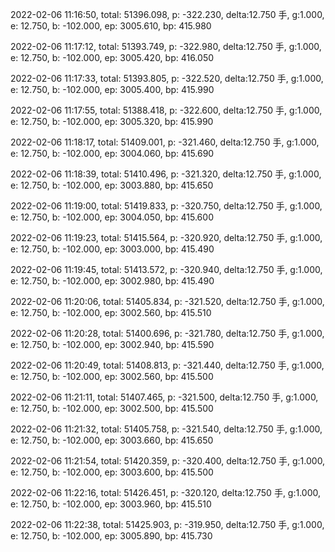 2022-02-06 11:16:50, total: 51396.098, p: -322.230, delta:12.750 手, g:1.000, e: 12.750, b: -102.000, ep: 3005.610, bp: 415.980

2022-02-06 11:17:12, total: 51393.749, p: -322.980, delta:12.750 手, g:1.000, e: 12.750, b: -102.000, ep: 3005.420, bp: 416.050

2022-02-06 11:17:33, total: 51393.805, p: -322.520, delta:12.750 手, g:1.000, e: 12.750, b: -102.000, ep: 3005.400, bp: 415.990

2022-02-06 11:17:55, total: 51388.418, p: -322.600, delta:12.750 手, g:1.000, e: 12.750, b: -102.000, ep: 3005.320, bp: 415.990

2022-02-06 11:18:17, total: 51409.001, p: -321.460, delta:12.750 手, g:1.000, e: 12.750, b: -102.000, ep: 3004.060, bp: 415.690

2022-02-06 11:18:39, total: 51410.496, p: -321.320, delta:12.750 手, g:1.000, e: 12.750, b: -102.000, ep: 3003.880, bp: 415.650

2022-02-06 11:19:00, total: 51419.833, p: -320.750, delta:12.750 手, g:1.000, e: 12.750, b: -102.000, ep: 3004.050, bp: 415.600

2022-02-06 11:19:23, total: 51415.564, p: -320.920, delta:12.750 手, g:1.000, e: 12.750, b: -102.000, ep: 3003.000, bp: 415.490

2022-02-06 11:19:45, total: 51413.572, p: -320.940, delta:12.750 手, g:1.000, e: 12.750, b: -102.000, ep: 3002.980, bp: 415.490

2022-02-06 11:20:06, total: 51405.834, p: -321.520, delta:12.750 手, g:1.000, e: 12.750, b: -102.000, ep: 3002.560, bp: 415.510

2022-02-06 11:20:28, total: 51400.696, p: -321.780, delta:12.750 手, g:1.000, e: 12.750, b: -102.000, ep: 3002.940, bp: 415.590

2022-02-06 11:20:49, total: 51408.813, p: -321.440, delta:12.750 手, g:1.000, e: 12.750, b: -102.000, ep: 3002.560, bp: 415.500

2022-02-06 11:21:11, total: 51407.465, p: -321.500, delta:12.750 手, g:1.000, e: 12.750, b: -102.000, ep: 3002.500, bp: 415.500

2022-02-06 11:21:32, total: 51405.758, p: -321.540, delta:12.750 手, g:1.000, e: 12.750, b: -102.000, ep: 3003.660, bp: 415.650

2022-02-06 11:21:54, total: 51420.359, p: -320.400, delta:12.750 手, g:1.000, e: 12.750, b: -102.000, ep: 3003.600, bp: 415.500

2022-02-06 11:22:16, total: 51426.451, p: -320.120, delta:12.750 手, g:1.000, e: 12.750, b: -102.000, ep: 3003.960, bp: 415.510

2022-02-06 11:22:38, total: 51425.903, p: -319.950, delta:12.750 手, g:1.000, e: 12.750, b: -102.000, ep: 3005.890, bp: 415.730